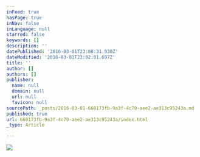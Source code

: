 ```yaml
---
inFeed: true
hasPage: true
inNav: false
inLanguage: null
starred: false
keywords: []
description: ''
datePublished: '2016-03-01T23:08:31.930Z'
dateModified: '2016-03-01T23:02:01.697Z'
title: ''
author: []
authors: []
publisher:
  name: null
  domain: null
  url: null
  favicon: null
sourcePath: _posts/2016-03-01-660173fb-9a3f-4c70-aee2-ae313c95243a.md
published: true
url: 660173fb-9a3f-4c70-aee2-ae313c95243a/index.html
_type: Article

---
```

![](https://the-grid-user-content.s3-us-west-2.amazonaws.com/948222df-c998-4153-a724-281fe985aed1.jpg)